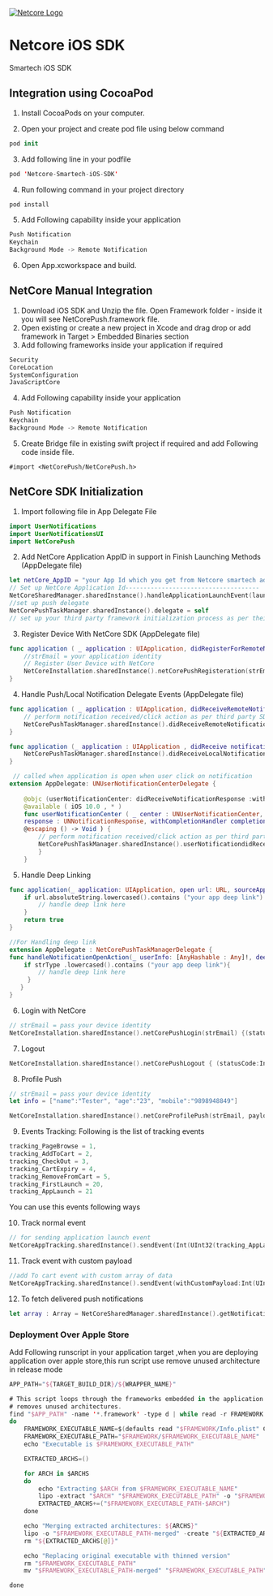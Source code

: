 [![Netcore Logo](https://netcore.in/wp-content/themes/netcore/img/Netcore-new-Logo.png)](http:www.netcore.in)

# Netcore iOS SDK
Smartech iOS SDK


## Integration using CocoaPod
1. Install CocoaPods on your computer.

2. Open your project and create pod file using below command
```swift
pod init
```
3. Add following line in your podfile
```swift
pod 'Netcore-Smartech-iOS-SDK'
```

4. Run following command in your project directory
```swift
pod install
```

5. Add Following capability inside your application
```swift
Push Notification
Keychain
Background Mode -> Remote Notification
```

6. Open App.xcworkspace and build.

## NetCore Manual Integration
1. Download iOS SDK and Unzip the file. Open Framework folder - inside it you will
see NetCorePush.framework file.
2. Open existing or create a new project in Xcode and drag drop or add framework
in Target > Embedded Binaries section
3. Add following frameworks inside your application if required
```swift
Security
CoreLocation
SystemConfiguration
JavaScriptCore 
```
4. Add Following capability inside your application
```swift
Push Notification
Keychain
Background Mode -> Remote Notification
```
5. Create Bridge file in existing swift project if required and add Following code inside file.
```objc
#import <NetCorePush/NetCorePush.h>
```

## NetCore SDK Initialization
1. Import following file in App Delegate File
```swift
import UserNotifications
import UserNotificationsUI
import NetCorePush
```
2. Add NetCore Application AppID in support in Finish Launching Methods
(AppDelegate file)
```swift
let netCore_AppID = "your App Id which you get from Netcore smartech admin panel"
// Set up NetCore Application Id-------------------------------------
NetCoreSharedManager.sharedInstance().handleApplicationLaunchEvent(launchOptions, forApplicationId: netCore_AppID)
//set up push delegate
NetCorePushTaskManager.sharedInstance().delegate = self
// set up your third party framework initialization process as per their document
```
3. Register Device With NetCore SDK (AppDelegate file)
```swift
func application ( _ application : UIApplication, didRegisterForRemoteNotificationsWithDeviceToken deviceToken : Data) {
    //strEmail = your application identity
    // Register User Device with NetCore
    NetCoreInstallation.sharedInstance().netCorePushRegisteration(strEmail as! String!, withDeviceToken: deviceToken) {     (status) in }
}
```

4. Handle Push/Local Notification Delegate Events (AppDelegate file)
```swift
func application ( _ application : UIApplication, didReceiveRemoteNotification userInfo : [ AnyHashable : Any ]) {
    // perform notification received/click action as per third party SDK as per their document
    NetCorePushTaskManager.sharedInstance().didReceiveRemoteNotification(userInfo)
}

func application (_ application : UIApplication , didReceive notification : UILocalNotification ){
    NetCorePushTaskManager.sharedInstance().didReceiveLocalNotification(notification.userInfo)
}
```
```swift
 // called when application is open when user click on notification
extension AppDelegate: UNUserNotificationCenterDelegate {
   
    @objc (userNotificationCenter: didReceiveNotificationResponse :withCompletionHandler:)
    @available ( iOS 10.0 , * )
    func userNotificationCenter ( _ center : UNUserNotificationCenter, didReceive
    response : UNNotificationResponse, withCompletionHandler completionHandler :
    @escaping () -> Void ) {
        // perform notification received/click action as per third party SDK as per their document
        NetCorePushTaskManager.sharedInstance().userNotificationdidReceive(response)
        }
    }
```
5. Handle Deep Linking
```swift
func application(_ application: UIApplication, open url: URL, sourceApplication: String?, annotation: Any) -> Bool {
    if url.absoluteString.lowercased().contains ("your app deep link") {
        // handle deep link here
    }
    return true
}
```
```swift
//For Handling deep link
extension AppDelegate : NetCorePushTaskManagerDelegate {
func handleNotificationOpenAction(_ userInfo: [AnyHashable : Any]!, deepLinkType strType: String!) {
    if strType .lowercased().contains ("your app deep link"){
        // handle deep link here
     }
   }
}
```
6. Login with NetCore
```swift
// strEmail = pass your device identity
NetCoreInstallation.sharedInstance().netCorePushLogin(strEmail) {(statusCode:Int) in }
```
7. Logout
```swift
NetCoreInstallation.sharedInstance().netCorePushLogout { (statusCode:Int) in }
```
8. Profile Push
```swift
// strEmail = pass your device identity
let info = ["name":"Tester", "age":"23", "mobile":"9898948849"]

NetCoreInstallation.sharedInstance().netCoreProfilePush(strEmail, payload: ino, block: nil)
```
9. Events Tracking:
Following is the list of tracking events
```swift
tracking_PageBrowse = 1,
tracking_AddToCart = 2,
tracking_CheckOut = 3,
tracking_CartExpiry = 4,
tracking_RemoveFromCart = 5,
tracking_FirstLaunch = 20,
tracking_AppLaunch = 21
```
You can use this events following ways

10. Track normal event
```swift
// for sending application launch event
NetCoreAppTracking.sharedInstance().sendEvent(Int(UInt32(tracking_AppLaunch.rawValue)), block: nil)
```
11. Track event with custom payload
```swift
//add To cart event with custom array of data
NetCoreAppTracking.sharedInstance().sendEvent(withCustomPayload:Int(UInt32(tracking_PageBrowse.rawValue)), payload: arrayAddToCart , block: nil)#
```
12. To fetch delivered push notifications
```swift
let array : Array = NetCoreSharedManager.sharedInstance().getNotifications()
```

### Deployment Over Apple Store
Add Following runscript in your application target ,when you are deploying application
over apple store,this run script use remove unused architecture in release mode
```swift
APP_PATH="${TARGET_BUILD_DIR}/${WRAPPER_NAME}"

# This script loops through the frameworks embedded in the application and
# removes unused architectures.
find "$APP_PATH" -name '*.framework' -type d | while read -r FRAMEWORK
do
    FRAMEWORK_EXECUTABLE_NAME=$(defaults read "$FRAMEWORK/Info.plist" CFBundleExecutable)
    FRAMEWORK_EXECUTABLE_PATH="$FRAMEWORK/$FRAMEWORK_EXECUTABLE_NAME"
    echo "Executable is $FRAMEWORK_EXECUTABLE_PATH"

    EXTRACTED_ARCHS=()

    for ARCH in $ARCHS
    do
        echo "Extracting $ARCH from $FRAMEWORK_EXECUTABLE_NAME"
        lipo -extract "$ARCH" "$FRAMEWORK_EXECUTABLE_PATH" -o "$FRAMEWORK_EXECUTABLE_PATH-$ARCH"
        EXTRACTED_ARCHS+=("$FRAMEWORK_EXECUTABLE_PATH-$ARCH")
    done

    echo "Merging extracted architectures: ${ARCHS}"
    lipo -o "$FRAMEWORK_EXECUTABLE_PATH-merged" -create "${EXTRACTED_ARCHS[@]}"
    rm "${EXTRACTED_ARCHS[@]}"

    echo "Replacing original executable with thinned version"
    rm "$FRAMEWORK_EXECUTABLE_PATH"
    mv "$FRAMEWORK_EXECUTABLE_PATH-merged" "$FRAMEWORK_EXECUTABLE_PATH"

done
```
